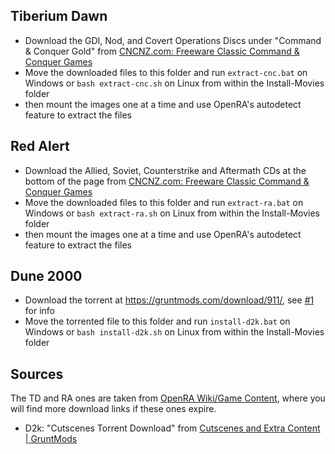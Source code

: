 ## Tiberium Dawn
- Download the GDI, Nod, and Covert Operations Discs under "Command & Conquer Gold" from [CNCNZ.com: Freeware Classic Command & Conquer Games](http://cncnz.com/features/freeware-classic-command-conquer-games/)
- Move the downloaded files to this folder and run `extract-cnc.bat` on Windows or `bash extract-cnc.sh` on Linux from within the Install-Movies folder
- then mount the images one at a time and use OpenRA's autodetect feature to extract the files

## Red Alert
- Download the Allied, Soviet, Counterstrike and Aftermath CDs at the bottom of the page from [CNCNZ.com: Freeware Classic Command & Conquer Games](http://cncnz.com/features/freeware-classic-command-conquer-games/)
- Move the downloaded files to this folder and run `extract-ra.bat` on Windows or `bash extract-ra.sh` on Linux from within the Install-Movies folder
- then mount the images one at a time and use OpenRA's autodetect feature to extract the files

## Dune 2000
- Download the torrent at https://gruntmods.com/download/911/, see [#1](https://github.com/Walkman100/OpenRA-Install-Guide/issues/1#issuecomment-222339414) for info
- Move the torrented file to this folder and run `install-d2k.bat` on Windows or `bash install-d2k.sh` on Linux from within the Install-Movies folder

## Sources
The TD and RA ones are taken from [OpenRA Wiki/Game Content](https://github.com/OpenRA/OpenRA/wiki/Game-Content), where you will find more download links if these ones expire.
- D2k: "Cutscenes Torrent Download" from [Cutscenes and Extra Content | GruntMods](https://gruntmods.com/cutscenes-and-extra-content/)
